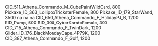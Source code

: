 CID_511_Athena_Commando_M_CubePaintWildCard, 800
Pickaxe_ID_363_LollipopTricksterFemale, 800
Pickaxe_ID_179_StarWand, 3500
na
na
na
CID_650_Athena_Commando_F_HolidayPJ_B, 1200
EID_Pump, 500
BID_308_CyberKarateFemale, 300
CID_715_Athena_Commando_F_TwinDark, 1200
Glider_ID_176_BlackMondayCape_4P79K, 1200
CID_387_Athena_Commando_F_Golf, 1200
